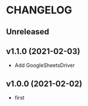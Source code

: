 # CHANGELOG

## Unreleased

## v1.1.0 (2021-02-03)
- Add GoogleSheetsDriver

## v1.0.0 (2021-02-02)
- first

